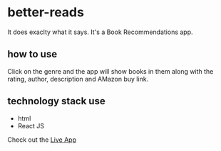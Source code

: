 # better-reads
It does exaclty what it says. It's a Book Recommendations app.
## how to use
Click on the genre and the app will show books in them along with the rating, author, description and AMazon buy link.
## technology stack use
- html
- React JS

Check out the [Live App](https://1dww8.csb.app/)
